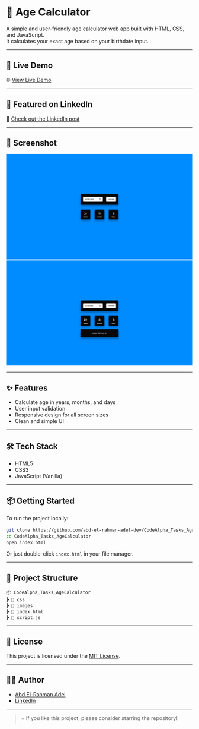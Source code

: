 # 🧮 Age Calculator

A simple and user-friendly age calculator web app built with HTML, CSS, and JavaScript.  
It calculates your exact age based on your birthdate input.

---

## 🚀 Live Demo

🌐 [View Live Demo](https://codebyabdo.github.io/CodeAlpha_Tasks_AgeCalculator/)

---

## 📢 Featured on LinkedIn

🔗 [Check out the LinkedIn post](https://www.linkedin.com/posts/codebyabdo_javascript-html-css-activity-7244852249334566912-8EBz?utm_source=share&utm_medium=member_desktop&rcm=ACoAAEah8IkBjMk2EJi1EE6Ixmd0ZbtCvA9HqIg)

---

## 📸 Screenshot

![Age Calculator Screenshot](./screenshot-1.png) <!-- أضف صورة واجهة التطبيق إذا متوفرة -->
![Age Calculator Screenshot](./screenshot-2.png) <!-- أضف صورة واجهة التطبيق إذا متوفرة -->

---

## ✨ Features

- Calculate age in years, months, and days  
- User input validation  
- Responsive design for all screen sizes  
- Clean and simple UI

---

## 🛠 Tech Stack

- HTML5  
- CSS3  
- JavaScript (Vanilla)

---

## 📦 Getting Started

To run the project locally:

```bash
git clone https://github.com/abd-el-rahman-adel-dev/CodeAlpha_Tasks_AgeCalculator.git
cd CodeAlpha_Tasks_AgeCalculator
open index.html
```

Or just double-click `index.html` in your file manager.

---

## 📁 Project Structure

```
📦 CodeAlpha_Tasks_AgeCalculator
┣ 📂 css
┣ 📂 images
┣ 📜 index.html
┣ 📜 script.js

```

---

## 📄 License

This project is licensed under the [MIT License](./LICENSE).

---

## 🙋‍♂️ Author

- [Abd El-Rahman Adel](https://github.com/codebyabdo)
- [LinkedIn](https://www.linkedin.com/in/codebyabdo)

---

> ⭐ If you like this project, please consider starring the repository!
